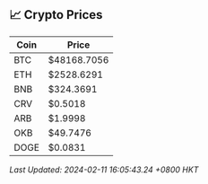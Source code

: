## 📈 Crypto Prices

| Coin | Price |
| ---- | ----- |
| BTC | $48168.7056 |
| ETH | $2528.6291 |
| BNB | $324.3691 |
| CRV | $0.5018 |
| ARB | $1.9998 |
| OKB | $49.7476 |
| DOGE | $0.0831 |

_Last Updated: 2024-02-11 16:05:43.24 +0800 HKT_